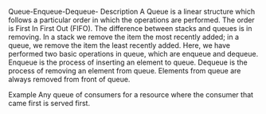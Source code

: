 Queue-Enqueue-Dequeue-
Description
A Queue is a linear structure which follows a particular order in which the operations are performed. The order is First In First Out (FIFO). The difference between stacks and queues is in removing. In a stack we remove the item the most recently added; in a queue, we remove the item the least recently added. Here, we have performed two basic operations in queue, which are enqueue and dequeue. Enqueue is the process of inserting an element to queue. Dequeue is the process of removing an element from queue. Elements from queue are always removed from front of queue.

Example
Any queue of consumers for a resource where the consumer that came first is served first.

